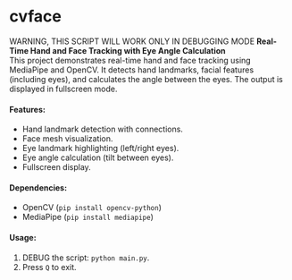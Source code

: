 # cvface
WARNING, THIS SCRIPT WILL WORK ONLY IN DEBUGGING MODE
**Real-Time Hand and Face Tracking with Eye Angle Calculation**  
This project demonstrates real-time hand and face tracking using MediaPipe and OpenCV. It detects hand landmarks, facial features (including eyes), and calculates the angle between the eyes. The output is displayed in fullscreen mode.  

#### Features:
- Hand landmark detection with connections.
- Face mesh visualization.
- Eye landmark highlighting (left/right eyes).
- Eye angle calculation (tilt between eyes).
- Fullscreen display.

#### Dependencies:
- OpenCV (`pip install opencv-python`)
- MediaPipe (`pip install mediapipe`)

#### Usage:
1. DEBUG the script: `python main.py`.
2. Press `Q` to exit.
